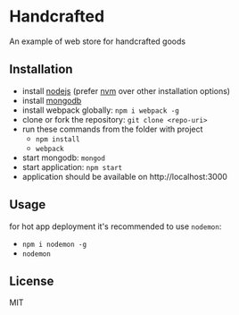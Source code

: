 # Handcrafted
An example of web store for handcrafted goods
## Installation
- install [nodejs](https://nodejs.org/en/) (prefer [nvm](https://github.com/creationix/nvm) over other installation options)
- install [mongodb](https://www.mongodb.com/)
- install webpack globally: `npm i webpack -g`
- clone or fork the repository: `git clone <repo-uri>`
- run these commands from the folder with project
    - `npm install`
    - `webpack`
- start mongodb: `mongod`
- start application: `npm start`
- application should be available on http://localhost:3000

 
## Usage
for hot app deployment it's recommended to use `nodemon`:
- `npm i nodemon -g`
- `nodemon`

## License
MIT